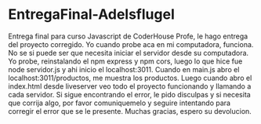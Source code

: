 # EntregaFinal-Adelsflugel
Entrega final para curso Javascript de CoderHouse
Profe, le hago entrega del proyecto corregido. Yo cuando probe aca en mi computadora, funciona.
No se si puede ser que necesita iniciar el servidor desde su computadora. Yo probe, reinstalando el npm express y npm cors, luego lo que hice fue node servidor.js y ahi inicio el localhost:3011. 
Cuando en main.js abro el localhost:3011/productos, me muestra los productos. Luego cuando abro el index.html desde liveserver veo todo el proyecto funcionando y llamando a cada servidor.
Si sigue encontrando el error, le pido disculpas y si necesita que corrija algo, por favor comuniquemelo y seguire intentando para corregir el error que se le presente.
Muchas gracias, espero su devolucion.
